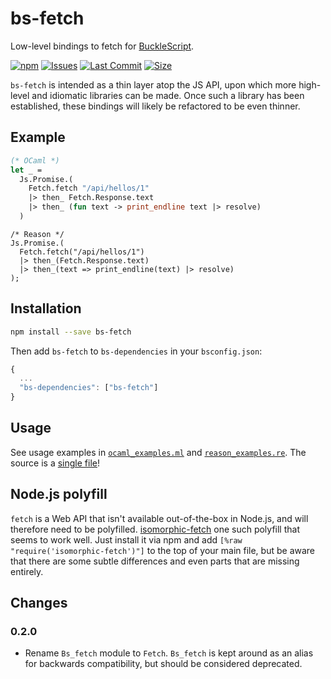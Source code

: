 # bs-fetch

Low-level bindings to fetch for [BuckleScript](https://github.com/bucklescript/bucklescript).

[![npm](https://img.shields.io/npm/v/bs-fetch.svg)](https://npmjs.org/bs-fetch)
[![Issues](https://img.shields.io/github/issues/reasonml-community/bs-fetch.svg)](https://github.com/reasonml-community/bs-fetch/issues)
[![Last Commit](https://img.shields.io/github/last-commit/reasonml-community/bs-fetch.svg)]()
[![Size](https://img.shields.io/github/size/reasonml-community/bs-fetch/lib/js/src/Fetch.js.svg)]()

`bs-fetch` is intended as a thin layer atop the JS API, upon which more high-level and idiomatic libraries can be made. Once such a library has been established, these bindings will likely be refactored to be even thinner.

## Example

```ml
(* OCaml *)
let _ =
  Js.Promise.(
    Fetch.fetch "/api/hellos/1"
    |> then_ Fetch.Response.text
    |> then_ (fun text -> print_endline text |> resolve)
  )
```

```reason
/* Reason */
Js.Promise.(
  Fetch.fetch("/api/hellos/1")
  |> then_(Fetch.Response.text)
  |> then_(text => print_endline(text) |> resolve)
);
```

## Installation

```sh
npm install --save bs-fetch
```

Then add `bs-fetch` to `bs-dependencies` in your `bsconfig.json`:
```js
{
  ...
  "bs-dependencies": ["bs-fetch"]
}
```

## Usage
See usage examples in [`ocaml_examples.ml`](https://github.com/reasonml-community/bs-fetch/blob/master/examples/ocaml_examples.ml) and [`reason_examples.re`](https://github.com/reasonml-community/bs-fetch/blob/master/examples/reason_examples.re). The source is a [single file](https://github.com/reasonml-community/bs-fetch/blob/master/src/Fetch.ml)!

## Node.js polyfill

`fetch` is a Web API that isn't available out-of-the-box in Node.js, and will therefore need to be polyfilled. [isomorphic-fetch](https://github.com/matthew-andrews/isomorphic-fetch) one such polyfill that seems to work well. Just install it via npm and add `[%raw "require('isomorphic-fetch')"]` to the top of your main file, but be aware that there are some subtle differences and even parts that are missing entirely. 

## Changes

### 0.2.0
* Rename `Bs_fetch` module to `Fetch`. `Bs_fetch` is kept around as an alias for backwards compatibility, but should be considered deprecated.
